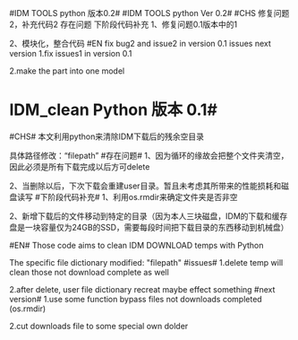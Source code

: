 #IDM TOOLS python 版本0.2#
#IDM TOOLS python Ver 0.2#
#CHS
修复问题2，补充代码2
存在问题
下阶段代码补充
1、修复问题0.1版本中的1

2、模块化，整合代码
#EN
fix bug2 and issue2 in version 0.1
issues
next version
1.fix issues1 in version 0.1

2.make the part into one model





# IDM_clean Python 版本 0.1#
#CHS#
本文利用python来清除IDM下载后的残余空目录

具体路径修改：“filepath”
#存在问题#
1、因为循环的缘故会把整个文件夹清空，因此必须是所有下载完成以后方可delete

2、当删除以后，下次下载会重建user目录。暂且未考虑其所带来的性能损耗和磁盘读写
#下阶段代码补充#
1、利用os.rmdir来确定文件夹是否非空

2、新增下载后的文件移动到特定的目录（因为本人三块磁盘，IDM的下载和缓存盘是一块容量仅为24GB的SSD，需要每段时间把下载目录的东西移动到机械盘）
    
    
#EN#
Those code aims to clean IDM DOWNLOAD temps with Python

The specific file dictionary modified: "filepath"
#issues#
1.delete temp will clean those not download complete as well

2.after delete, user file dictionary recreat maybe effect something
#next version#
1.use some function bypass files not downloads completed (os.rmdir)

2.cut downloads file to some special own dolder
